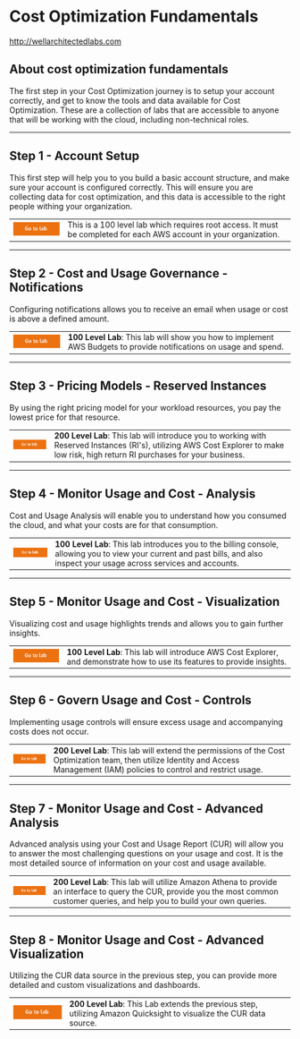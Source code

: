 # Cost Optimization Fundamentals
http://wellarchitectedlabs.com 

## About cost optimization fundamentals
The first step in your Cost Optimization journey is to setup your account correctly, and get to know the tools and data available for Cost Optimization. These are a collection of labs that are accessible to anyone that will be working with the cloud, including non-technical roles.


---

## Step 1 - Account Setup
This first step will help you to you build a basic account structure, and make sure your account is configured correctly. This will ensure you are collecting data for cost optimization, and this data is accessible to the right people withing your organization.


| | |
|---|---|
| [![Go to lab](../../common/images/gotolab.png)](./100_1_AWS_Account_Setup/README.md) | This is a 100 level lab which requires root access. It must be completed for each AWS account in your organization. |

---

## Step 2 - Cost and Usage Governance - Notifications
Configuring notifications allows you to receive an email when usage or cost is above a defined amount.

| | |
|---|---|
| [![Go to lab](../../common/images/gotolab.png)](./100_2_Cost_and_Usage_Governance/README.md) | **100 Level Lab**: This lab will show you how to implement AWS Budgets to provide notifications on usage and spend. |

---

## Step 3 - Pricing Models - Reserved Instances
By using the right pricing model for your workload resources, you pay the lowest price for that resource.

| | |
|---|---|
| [![Go to lab](../../common/images/gotolab.png)](./200_3_Pricing_Models/README.md) | **200 Level Lab**:  This lab will introduce you to working with Reserved Instances (RI's), utilizing AWS Cost Explorer to make low risk, high return RI purchases for your business. |

---

## Step 4 - Monitor Usage and Cost - Analysis
Cost and Usage Analysis will enable you to understand how you consumed the cloud, and what your costs are for that consumption.

| | |
| --- | --- |
| [![Go to lab](../../common/images/gotolab.png)](./100_4_Cost_and_Usage_Analysis/README.md) | **100 Level Lab**: This lab introduces you to the billing console, allowing you to view your current and past bills, and also inspect your usage across services and accounts. |

---

## Step 5 - Monitor Usage and Cost - Visualization
Visualizing cost and usage highlights trends and allows you to gain further insights.

| | |
|---|---|
| [![Go to lab](../../common/images/gotolab.png)](./100_5_Cost_Visualization/README.md) | **100 Level Lab**: This lab will introduce AWS Cost Explorer, and demonstrate how to use its features to provide insights. |

---

## Step 6 - Govern Usage and Cost - Controls
Implementing usage controls will ensure excess usage and accompanying costs does not occur.

| | | 
|---|---|
| [![Go to lab](../../common/images/gotolab.png)](./200_2_Cost_and_Usage_Governance/README.md) |  **200 Level Lab**: This lab will extend the permissions of the Cost Optimization team, then utilize Identity and Access Management (IAM) policies to control and restrict usage. | 

---

## Step 7 - Monitor Usage and Cost - Advanced Analysis
Advanced analysis using your Cost and Usage Report (CUR) will allow you to answer the most challenging questions on your usage and cost. It is the most detailed source of information on your cost and usage available.

| | | 
|---|---|
| [![Go to lab](../../common/images/gotolab.png)](./200_4_Cost_and_Usage_Analysis/README.md) | **200 Level Lab**: This lab will utilize Amazon Athena to provide an interface to query the CUR, provide you the most common customer queries, and help you to build your own queries. |

---

## Step 8 - Monitor Usage and Cost - Advanced Visualization
Utilizing the CUR data source in the previous step, you can provide more detailed and custom visualizations and dashboards.

| | | 
|---|---|
| [![Go to lab](../../common/images/gotolab.png)](./200_5_Cost_Visualization/README.md) | **200 Level Lab**: This Lab extends the previous step, utilizing Amazon Quicksight to visualize the CUR data source. |
 
 

